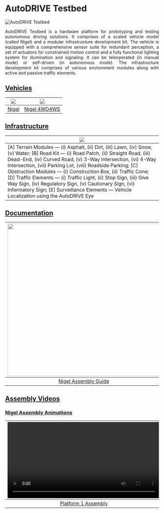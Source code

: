# AutoDRIVE Testbed

![AutoDRIVE Testbed](https://github.com/Tinker-Twins/AutoDRIVE/blob/AutoDRIVE/Images/AutoDRIVE-Testbed.png)

<p align="justify">
AutoDRIVE Testbed is a hardware platform for prototyping and testing autonomous driving solutions. It comprises of a scaled vehicle model (called Nigel) and a modular infrastructure development kit. The vehicle is equipped with a comprehensive sensor suite for redundant perception, a set of actuators for constrained motion control and a fully functional lighting system for illumination and signaling. It can be teleoperated (in manual mode) or self-driven (in autonomous mode). The infrastructure development kit comprises of various environment modules along with active and passive traffic elements.
</p>

## [Vehicles](https://github.com/Tinker-Twins/AutoDRIVE/tree/AutoDRIVE-Testbed/Vehicle)

| ![](https://github.com/Tinker-Twins/AutoDRIVE/blob/AutoDRIVE/Images/Nigel-Components.png) | ![](https://github.com/Tinker-Twins/AutoDRIVE/blob/AutoDRIVE/Images/Nigel-4WD4WS-Components.png) |
|:-----------------------------------------------------------------------------------------:|:------------------------------------------------------------------------------------------------:|
| [Nigel](https://github.com/Tinker-Twins/AutoDRIVE/tree/AutoDRIVE-Testbed/Vehicle/Nigel) | [Nigel 4WD4WS](https://github.com/Tinker-Twins/AutoDRIVE/tree/AutoDRIVE-Testbed/Vehicle/Nigel%204WD4WS) |

## [Infrastructure](https://github.com/Tinker-Twins/AutoDRIVE/tree/AutoDRIVE-Testbed/Infrastructure)

| ![](https://github.com/Tinker-Twins/AutoDRIVE/blob/AutoDRIVE/Images/Infrastructure.png) |
|-----------------------------------------------------------------------------------------|
| [A] Terrain Modules — (i) Asphalt, (ii) Dirt, (iii) Lawn, (iv) Snow, (v) Water; [B] Road Kit — (i) Road Patch, (ii) Straight Road, (iii) Dead-End, (iv) Curved Road, (v) 3-Way Intersection, (vi) 4-Way Intersection, (vii) Parking Lot, (viii) Roadside Parking; [C] Obstruction Modules — (i) Construction Box, (ii) Traffic Cone; [D] Traffic Elements — (i) Traffic Light, (ii) Stop Sign, (iii) Give Way Sign, (iv) Regulatory Sign, (v) Cautionary Sign, (vi) Informatory Sign; [E] Surveillance Elements — Vehicle Localization using the AutoDRIVE Eye |

## [Documentation](https://github.com/Tinker-Twins/AutoDRIVE/tree/AutoDRIVE-Testbed/Documents)

| <img src="https://github.com/Tinker-Twins/AutoDRIVE/blob/AutoDRIVE/Images/Nigel-Assembly-Guide.png" width="500"> | <img src="https://github.com/Tinker-Twins/AutoDRIVE/blob/AutoDRIVE/Images/Nigel-4WD4WS-Assembly-Guide.png" width="500"> |<img src="https://github.com/Tinker-Twins/AutoDRIVE/blob/AutoDRIVE/Images/BOM.png" width="500"> |
|:--------:|:-------------:|:-------------:|
| [Nigel Assembly Guide](https://github.com/Tinker-Twins/AutoDRIVE/blob/AutoDRIVE-Testbed/Documents/Nigel%20-%20Assembly%20Guide.pdf) | [Nigel 4WD4WS Assembly Guide](https://github.com/Tinker-Twins/AutoDRIVE/blob/AutoDRIVE-Testbed/Documents/Nigel%204WD4WS%20-%20Assembly%20Guide.pdf) | [Bill of Materials (BOM)](https://github.com/Tinker-Twins/AutoDRIVE/blob/AutoDRIVE-Testbed/Documents/BOM.pdf) |

## [Assembly Videos](https://github.com/Tinker-Twins/AutoDRIVE/tree/AutoDRIVE-Testbed/Documents)

### [Nigel Assembly Animations](https://github.com/Tinker-Twins/AutoDRIVE/tree/AutoDRIVE-Testbed/Documents/Nigel%20-%20Assembly%20Animations)

| <video src='https://github.com/Tinker-Twins/AutoDRIVE/assets/40835293/578c5a1b-13c4-4e75-a373-dbfcba29a6d1' width=500/> | <video src='https://github.com/Tinker-Twins/AutoDRIVE/assets/40835293/a4a54f85-a844-42db-aa09-731b3902f65f' width=500/> | <video src='https://github.com/Tinker-Twins/AutoDRIVE/assets/40835293/62bddd0b-8a38-4114-92d9-3763f5dc9724' width=500/> | <video src='https://github.com/Tinker-Twins/AutoDRIVE/assets/40835293/8bd6ce26-2436-4d30-9542-5b8badadb08a' width=500/> | <video src='https://github.com/Tinker-Twins/AutoDRIVE/assets/40835293/1d5ecaa3-a3bb-4ca0-a266-24b213fa909e' width=500/> |
|:---------------------------:|:---------------------------:|:---------------------------:|:---------------------------:|:---------------------------:|
| [Platform 1 Assembly](https://github.com/Tinker-Twins/AutoDRIVE/blob/AutoDRIVE-Testbed/Documents/Nigel%20-%20Assembly%20Animations/Platform%201%20Assembly.mp4) | [Platform 2 Assembly](https://github.com/Tinker-Twins/AutoDRIVE/blob/AutoDRIVE-Testbed/Documents/Nigel%20-%20Assembly%20Animations/Platform%202%20Assembly.mp4) | [Platform 3 Assembly](https://github.com/Tinker-Twins/AutoDRIVE/blob/AutoDRIVE-Testbed/Documents/Nigel%20-%20Assembly%20Animations/Platform%203%20Assembly.mp4) | [Platform 4 Assembly](https://github.com/Tinker-Twins/AutoDRIVE/blob/AutoDRIVE-Testbed/Documents/Nigel%20-%20Assembly%20Animations/Platform%204%20Assembly.mp4) | [Overall Assembly](https://github.com/Tinker-Twins/AutoDRIVE/blob/AutoDRIVE-Testbed/Documents/Nigel%20-%20Assembly%20Animations/Overall%20Assembly.mp4) |
